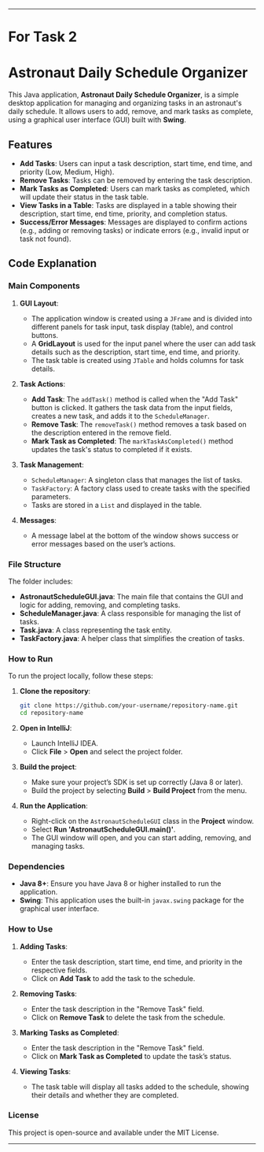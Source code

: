 
---
# For Task 2
# Astronaut Daily Schedule Organizer

This Java application, **Astronaut Daily Schedule Organizer**, is a simple desktop application for managing and organizing tasks in an astronaut's daily schedule. It allows users to add, remove, and mark tasks as complete, using a graphical user interface (GUI) built with **Swing**.

## Features

- **Add Tasks**: Users can input a task description, start time, end time, and priority (Low, Medium, High).
- **Remove Tasks**: Tasks can be removed by entering the task description.
- **Mark Tasks as Completed**: Users can mark tasks as completed, which will update their status in the task table.
- **View Tasks in a Table**: Tasks are displayed in a table showing their description, start time, end time, priority, and completion status.
- **Success/Error Messages**: Messages are displayed to confirm actions (e.g., adding or removing tasks) or indicate errors (e.g., invalid input or task not found).

## Code Explanation

### Main Components
1. **GUI Layout**:
    - The application window is created using a `JFrame` and is divided into different panels for task input, task display (table), and control buttons.
    - A **GridLayout** is used for the input panel where the user can add task details such as the description, start time, end time, and priority.
    - The task table is created using `JTable` and holds columns for task details.

2. **Task Actions**:
    - **Add Task**: The `addTask()` method is called when the "Add Task" button is clicked. It gathers the task data from the input fields, creates a new task, and adds it to the `ScheduleManager`.
    - **Remove Task**: The `removeTask()` method removes a task based on the description entered in the remove field.
    - **Mark Task as Completed**: The `markTaskAsCompleted()` method updates the task's status to completed if it exists.

3. **Task Management**:
    - `ScheduleManager`: A singleton class that manages the list of tasks.
    - `TaskFactory`: A factory class used to create tasks with the specified parameters.
    - Tasks are stored in a `List` and displayed in the table.

4. **Messages**:
    - A message label at the bottom of the window shows success or error messages based on the user’s actions.

### File Structure
The folder includes:
- **AstronautScheduleGUI.java**: The main file that contains the GUI and logic for adding, removing, and completing tasks.
- **ScheduleManager.java**: A class responsible for managing the list of tasks.
- **Task.java**: A class representing the task entity.
- **TaskFactory.java**: A helper class that simplifies the creation of tasks.

### How to Run

To run the project locally, follow these steps:

1. **Clone the repository**:
   ```bash
   git clone https://github.com/your-username/repository-name.git
   cd repository-name
   ```

2. **Open in IntelliJ**:
    - Launch IntelliJ IDEA.
    - Click **File** > **Open** and select the project folder.

3. **Build the project**:
    - Make sure your project’s SDK is set up correctly (Java 8 or later).
    - Build the project by selecting **Build** > **Build Project** from the menu.

4. **Run the Application**:
    - Right-click on the `AstronautScheduleGUI` class in the **Project** window.
    - Select **Run 'AstronautScheduleGUI.main()'**.
    - The GUI window will open, and you can start adding, removing, and managing tasks.

### Dependencies

- **Java 8+**: Ensure you have Java 8 or higher installed to run the application.
- **Swing**: This application uses the built-in `javax.swing` package for the graphical user interface.

### How to Use

1. **Adding Tasks**:
    - Enter the task description, start time, end time, and priority in the respective fields.
    - Click on **Add Task** to add the task to the schedule.

2. **Removing Tasks**:
    - Enter the task description in the "Remove Task" field.
    - Click on **Remove Task** to delete the task from the schedule.

3. **Marking Tasks as Completed**:
    - Enter the task description in the "Remove Task" field.
    - Click on **Mark Task as Completed** to update the task’s status.

4. **Viewing Tasks**:
    - The task table will display all tasks added to the schedule, showing their details and whether they are completed.




### License

This project is open-source and available under the MIT License.

---

